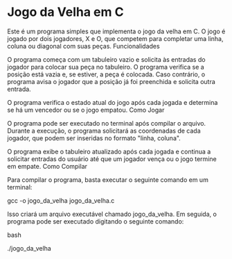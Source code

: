 # Jogo da Velha em C

Este é um programa simples que implementa o jogo da velha em C. O jogo é jogado por dois jogadores, X e O, que competem para completar uma linha, coluna ou diagonal com suas peças.
Funcionalidades

O programa começa com um tabuleiro vazio e solicita às entradas do jogador para colocar sua peça no tabuleiro. O programa verifica se a posição está vazia e, se estiver, a peça é colocada. Caso contrário, o programa avisa o jogador que a posição já foi preenchida e solicita outra entrada.

O programa verifica o estado atual do jogo após cada jogada e determina se há um vencedor ou se o jogo empatou.
Como Jogar

O programa pode ser executado no terminal após compilar o arquivo. Durante a execução, o programa solicitará as coordenadas de cada jogador, que podem ser inseridas no formato "linha, coluna".

O programa exibe o tabuleiro atualizado após cada jogada e continua a solicitar entradas do usuário até que um jogador vença ou o jogo termine em empate.
Como Compilar

Para compilar o programa, basta executar o seguinte comando em um terminal:

gcc -o jogo_da_velha jogo_da_velha.c

Isso criará um arquivo executável chamado jogo_da_velha. Em seguida, o programa pode ser executado digitando o seguinte comando:

bash

./jogo_da_velha
